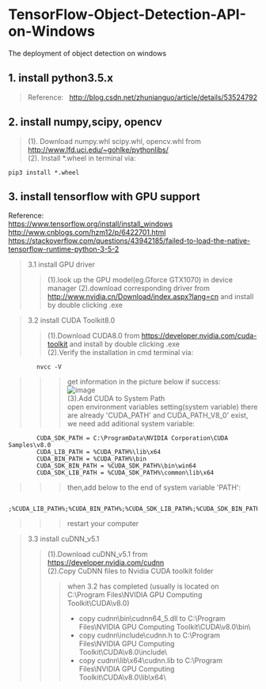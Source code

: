 # TensorFlow-Object-Detection-API-on-Windows
The deployment of object detection on windows
## 1. install python3.5.x
> Reference:   
> http://blog.csdn.net/zhunianguo/article/details/53524792 
## 2. install numpy,scipy, opencv
> (1). Download numpy.whl scipy.whl, opencv.whl from http://www.lfd.uci.edu/~gohlke/pythonlibs/   
> (2). Install *.wheel in terminal via: 

    pip3 install *.wheel
## 3. install tensorflow with GPU support
Reference:   
https://www.tensorflow.org/install/install_windows  
http://www.cnblogs.com/hzm12/p/6422701.html  
https://stackoverflow.com/questions/43942185/failed-to-load-the-native-tensorflow-runtime-python-3-5-2 
> 3.1 install GPU driver
>> (1).look up the GPU model(eg.Gforce GTX1070) in device manager
>> (2).download corresponding driver from http://www.nvidia.cn/Download/index.aspx?lang=cn and install by double clicking .exe  

> 3.2 install CUDA Toolkit8.0  
>> (1).Download CUDA8.0 from https://developer.nvidia.com/cuda-toolkit and install by double clicking .exe  
>> (2).Verify the installation in cmd terminal via:  

            nvcc -V
>>> get information in the picture below if success:  
![image](https://github.com/Mhttx2016/TensorFlow-Object-Detection-API-on-Windows/tree/master/pics/nvcc.png)  
>> (3).Add CUDA to System Path  
>>> open environment variables setting(system variable) there are already 'CUDA_PATH' and  CUDA_PATH_V8_0' exist, we need add aditional system variable:   

            CUDA_SDK_PATH = C:\ProgramData\NVIDIA Corporation\CUDA Samples\v8.0 
            CUDA_LIB_PATH = %CUDA_PATH%\lib\x64 
            CUDA_BIN_PATH = %CUDA_PATH%\bin 
            CUDA_SDK_BIN_PATH = %CUDA_SDK_PATH%\bin\win64 
            CUDA_SDK_LIB_PATH = %CUDA_SDK_PATH%\common\lib\x64
>>> then,add below to the end of system variable 'PATH':  
 
            ;%CUDA_LIB_PATH%;%CUDA_BIN_PATH%;%CUDA_SDK_LIB_PATH%;%CUDA_SDK_BIN_PATH%;
 >>> restart your computer  

> 3.3 install cuDNN_v5.1
>> (1).Download cuDNN_v5.1 from https://developer.nvidia.com/cudnn  
>> (2).Copy CuDNN files to Nvidia CUDA toolkit folder  
>>> when 3.2 has completed (usually is located on C:\Program Files\NVIDIA GPU Computing Toolkit\CUDA\v8.0)
>>> * copy cudnn\bin\cudnn64_5.dll to C:\Program Files\NVIDIA GPU Computing Toolkit\CUDA\v8.0\bin\   
>>> * copy cudnn\include\cudnn.h to C:\Program Files\NVIDIA GPU Computing Toolkit\CUDA\v8.0\include\   
>>> * copy cudnn\lib\x64\cudnn.lib to C:\Program Files\NVIDIA GPU Computing Toolkit\CUDA\v8.0\lib\x64\   
